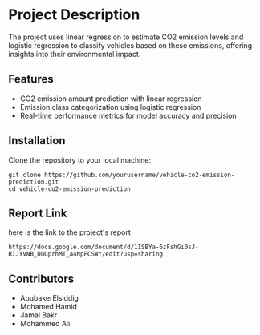 # Project Description
The project uses linear regression to estimate CO2 emission levels and logistic regression to classify vehicles based on these emissions, offering insights into their environmental impact.

## Features 
- CO2 emission amount prediction with linear regression
- Emission class categorization using logistic regression
- Real-time performance metrics for model accuracy and precision

## Installation
Clone the repository to your local machine:
```
git clone https://github.com/yourusername/vehicle-co2-emission-prediction.git
cd vehicle-co2-emission-prediction
```
## Report Link
here is the link to the project's report
```
https://docs.google.com/document/d/1ISBYa-6zFshGi0sJ-RIJYVNB_UUGprhMT_a4NpFCSWY/edit?usp=sharing
```
## Contributors
- AbubakerElsiddig
- Mohamed Hamid
- Jamal Bakr
- Mohammed Ali
